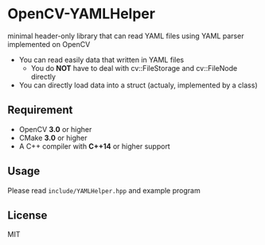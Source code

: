# OpenCV-YAMLHelper
minimal header-only library that can read YAML files using YAML parser implemented on OpenCV

- You can read easily data that written in YAML files
    - You do **NOT** have to deal with cv::FileStorage and cv::FileNode directly
- You can directly load data into a struct (actualy, implemented by a class)

## Requirement
- OpenCV **3.0** or higher
- CMake **3.0** or higher
- A C++ compiler with **C++14** or higher support

## Usage
Please read `include/YAMLHelper.hpp` and example program

## License
MIT
